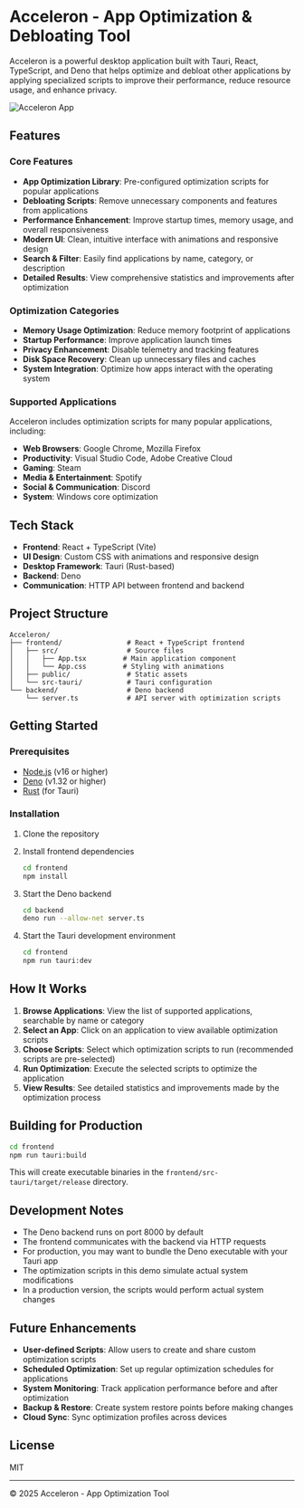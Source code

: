# Acceleron - App Optimization & Debloating Tool

Acceleron is a powerful desktop application built with Tauri, React, TypeScript, and Deno that helps optimize and debloat other applications by applying specialized scripts to improve their performance, reduce resource usage, and enhance privacy.

![Acceleron App](https://i.imgur.com/placeholder.png) <!-- Replace with actual screenshot when available -->

## Features

### Core Features

- **App Optimization Library**: Pre-configured optimization scripts for popular applications
- **Debloating Scripts**: Remove unnecessary components and features from applications
- **Performance Enhancement**: Improve startup times, memory usage, and overall responsiveness
- **Modern UI**: Clean, intuitive interface with animations and responsive design
- **Search & Filter**: Easily find applications by name, category, or description
- **Detailed Results**: View comprehensive statistics and improvements after optimization

### Optimization Categories

- **Memory Usage Optimization**: Reduce memory footprint of applications
- **Startup Performance**: Improve application launch times
- **Privacy Enhancement**: Disable telemetry and tracking features
- **Disk Space Recovery**: Clean up unnecessary files and caches
- **System Integration**: Optimize how apps interact with the operating system

### Supported Applications

Acceleron includes optimization scripts for many popular applications, including:

- **Web Browsers**: Google Chrome, Mozilla Firefox
- **Productivity**: Visual Studio Code, Adobe Creative Cloud
- **Gaming**: Steam
- **Media & Entertainment**: Spotify
- **Social & Communication**: Discord
- **System**: Windows core optimization

## Tech Stack

- **Frontend**: React + TypeScript (Vite)
- **UI Design**: Custom CSS with animations and responsive design
- **Desktop Framework**: Tauri (Rust-based)
- **Backend**: Deno
- **Communication**: HTTP API between frontend and backend

## Project Structure

```
Acceleron/
├── frontend/                # React + TypeScript frontend
│   ├── src/                 # Source files
│   │   ├── App.tsx         # Main application component
│   │   └── App.css         # Styling with animations
│   ├── public/              # Static assets
│   └── src-tauri/           # Tauri configuration
└── backend/                 # Deno backend
    └── server.ts            # API server with optimization scripts
```

## Getting Started

### Prerequisites

- [Node.js](https://nodejs.org/) (v16 or higher)
- [Deno](https://deno.land/) (v1.32 or higher)
- [Rust](https://www.rust-lang.org/) (for Tauri)

### Installation

1. Clone the repository

2. Install frontend dependencies
   ```bash
   cd frontend
   npm install
   ```

3. Start the Deno backend
   ```bash
   cd backend
   deno run --allow-net server.ts
   ```

4. Start the Tauri development environment
   ```bash
   cd frontend
   npm run tauri:dev
   ```

## How It Works

1. **Browse Applications**: View the list of supported applications, searchable by name or category
2. **Select an App**: Click on an application to view available optimization scripts
3. **Choose Scripts**: Select which optimization scripts to run (recommended scripts are pre-selected)
4. **Run Optimization**: Execute the selected scripts to optimize the application
5. **View Results**: See detailed statistics and improvements made by the optimization process

## Building for Production

```bash
cd frontend
npm run tauri:build
```

This will create executable binaries in the `frontend/src-tauri/target/release` directory.

## Development Notes

- The Deno backend runs on port 8000 by default
- The frontend communicates with the backend via HTTP requests
- For production, you may want to bundle the Deno executable with your Tauri app
- The optimization scripts in this demo simulate actual system modifications
- In a production version, the scripts would perform actual system changes

## Future Enhancements

- **User-defined Scripts**: Allow users to create and share custom optimization scripts
- **Scheduled Optimization**: Set up regular optimization schedules for applications
- **System Monitoring**: Track application performance before and after optimization
- **Backup & Restore**: Create system restore points before making changes
- **Cloud Sync**: Sync optimization profiles across devices

## License

MIT

---

© 2025 Acceleron - App Optimization Tool